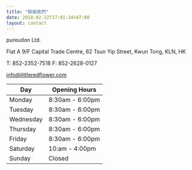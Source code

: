 ```yaml
---
title: "聯絡我們"
date: 2018-02-22T17:01:34+07:00
layout: contact
---
```


pureudon Ltd.

Flat A 9/F Capital Trade Centre, 62 Tsun Yip Street, Kwun Tong, KLN, HK

T: 852-2352-7518
F: 852-2628-0127

info@littleredflower.com

| Day       | Opening Hours   |
| --------- | --------------- |
| Monday    | 8:30am - 6:00pm |
| Tuesday   | 8:30am - 6:00pm |
| Wednesday | 8:30am - 6:00pm |
| Thursday  | 8:30am - 6:00pm |
| Friday    | 8:30am - 6:00pm |
| Saturday  | 10:am - 4:00pm  |
| Sunday    | Closed          |
